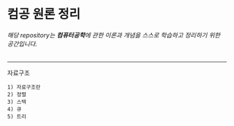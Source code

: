 # 컴공 원론 정리
###### 해당 repository는 **컴퓨터공학**에 관한 이론과 개념을 스스로 학습하고 정리하기 위한 공간입니다. 
 
-----

자료구조

	1) 자료구조란
	2) 정렬
	3) 스텍
	4) 큐
	5) 트리




